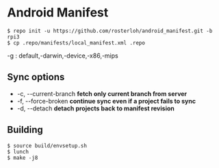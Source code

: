 # Android Manifest

```
$ repo init -u https://github.com/rosterloh/android_manifest.git -b rpi3
$ cp .repo/manifests/local_manifest.xml .repo
```

-g : default,-darwin,-device,-x86,-mips

## Sync options

 * -c, --current-branch **fetch only current branch from server**
 * -f, --force-broken **continue sync even if a project fails to sync**
 * -d, --detach **detach projects back to manifest revision**

## Building

```
$ source build/envsetup.sh
$ lunch
$ make -j8
```
